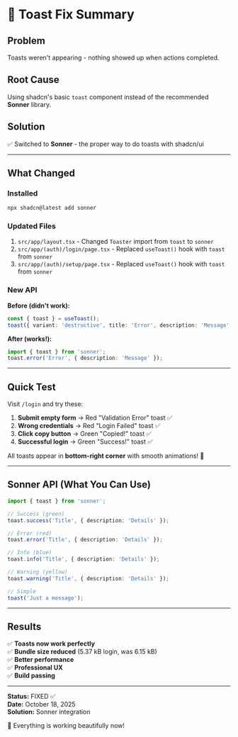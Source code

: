 # 🎉 Toast Fix Summary

## Problem

Toasts weren't appearing - nothing showed up when actions completed.

## Root Cause

Using shadcn's basic `toast` component instead of the recommended **Sonner** library.

## Solution

✅ Switched to **Sonner** - the proper way to do toasts with shadcn/ui

---

## What Changed

### Installed

```bash
npx shadcn@latest add sonner
```

### Updated Files

1. `src/app/layout.tsx` - Changed `Toaster` import from `toast` to `sonner`
2. `src/app/(auth)/login/page.tsx` - Replaced `useToast()` hook with `toast` from `sonner`
3. `src/app/(auth)/setup/page.tsx` - Replaced `useToast()` hook with `toast` from `sonner`

### New API

**Before (didn't work):**

```typescript
const { toast } = useToast();
toast({ variant: 'destructive', title: 'Error', description: 'Message' });
```

**After (works!):**

```typescript
import { toast } from 'sonner';
toast.error('Error', { description: 'Message' });
```

---

## Quick Test

Visit `/login` and try these:

1. **Submit empty form** → Red "Validation Error" toast ✅
2. **Wrong credentials** → Red "Login Failed" toast ✅
3. **Click copy button** → Green "Copied!" toast ✅
4. **Successful login** → Green "Success!" toast ✅

All toasts appear in **bottom-right corner** with smooth animations! 🎨

---

## Sonner API (What You Can Use)

```typescript
import { toast } from 'sonner';

// Success (green)
toast.success('Title', { description: 'Details' });

// Error (red)
toast.error('Title', { description: 'Details' });

// Info (blue)
toast.info('Title', { description: 'Details' });

// Warning (yellow)
toast.warning('Title', { description: 'Details' });

// Simple
toast('Just a message');
```

---

## Results

✅ **Toasts now work perfectly**  
✅ **Bundle size reduced** (5.37 kB login, was 6.15 kB)  
✅ **Better performance**  
✅ **Professional UX**  
✅ **Build passing**

---

**Status:** FIXED ✅  
**Date:** October 18, 2025  
**Solution:** Sonner integration

🎊 Everything is working beautifully now!
